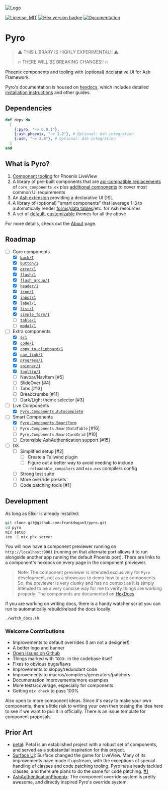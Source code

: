![Logo](https://github.com/frankdugan3/pyro/blob/main/logos/logo.png?raw=true)

[![License: MIT](https://img.shields.io/badge/License-MIT-yellow.svg)](https://opensource.org/licenses/MIT)
[![Hex version badge](https://img.shields.io/hexpm/v/pyro.svg)](https://hex.pm/packages/pyro)
[![Documentation](https://img.shields.io/badge/documentation-gray)](https://hexdocs.pm/pyro)

# Pyro

> ️⚠️ THIS LIBRARY IS HIGHLY EXPERIMENTAL!! ⚠️
>
> 🔥 THERE WILL BE BREAKING CHANGES!! 🔥

Phoenix components and tooling with (optional) declarative UI for Ash Framework.

Pyro's documentation is housed on [hexdocs](https://hexdocs.pm/pyro), which includes detailed [installation instructions](https://hexdocs.pm/pyro/get-started.html) and other guides.

## Dependencies

```elixir
def deps do
  [
    {:pyro, "~> 0.0.1"},
    {:ash_phoenix, "~> 1.2"}, # Optional: Ash integration
    {:ash, "~> 2.8"}, # Optional: Ash integration
  ]
end
```

## What is Pyro?

1. [Component tooling](https://hexdocs.pm/pyro/Pyro.Component.html) for Phoenix LiveView
2. A library of pre-built components that are [api-compatible replacements](https://hexdocs.pm/pyro/Pyro.Components.Core.html) of `core_components.ex` plus [additional components](https://hexdocs.pm/pyro/Pyro.Components.Extra.html) to cover most common UI requirements
3. An [Ash extension](https://hexdocs.pm/pyro/Pyro.Components.Extra.html) providing a declarative UI DSL
4. A library of (optional) "smart components" that leverage 1-3 to automatically render [forms](https://hexdocs.pm/pyro/Pyro.Components.SmartForm.html)/[data tables](https://hexdocs.pm/pyro/Pyro.Components.SmartDataTable.html)/etc. for Ash resources
5. A set of [default](https://hexdocs.pm/pyro/Pyro.Overrides.Default.html), [customizable](https://hexdocs.pm/pyro/Pyro.Overrides.html) themes for all the above

For more details, check out the [About](https://hexdocs.pm/pyro/about.html) page.

## Roadmap

- [ ] Core components
  - [x] [`back/1`](https://hexdocs.pm/pyro/Pyro.Components.Core.html#back/1)
  - [x] [`button/1`](https://hexdocs.pm/pyro/Pyro.Components.Core.html#button/1)
  - [x] [`error/1`](https://hexdocs.pm/pyro/Pyro.Components.Core.html#error/1)
  - [x] [`flash/1`](https://hexdocs.pm/pyro/Pyro.Components.Core.html#flash/1)
  - [x] [`flash_group/1`](https://hexdocs.pm/pyro/Pyro.Components.Core.html#flash_group/1)
  - [x] [`header/1`](https://hexdocs.pm/pyro/Pyro.Components.Core.html#header/1)
  - [x] [`icon/1`](https://hexdocs.pm/pyro/Pyro.Components.Core.html#icon/1)
  - [x] [`input/1`](https://hexdocs.pm/pyro/Pyro.Components.Core.html#input/1)
  - [x] [`label/1`](https://hexdocs.pm/pyro/Pyro.Components.Core.html#label/1)
  - [x] [`list/1`](https://hexdocs.pm/pyro/Pyro.Components.Core.html#list/1)
  - [x] [`simple_form/1`](https://hexdocs.pm/pyro/Pyro.Components.Core.html#simple_form/1)
  - [ ] [`table/1`](https://hexdocs.pm/pyro/Pyro.Components.Core.html#table/1)
  - [ ] [`modal/1`](https://hexdocs.pm/pyro/Pyro.Components.Core.html#modal/1)
- [ ] Extra components
  - [x] [`a/1`](https://hexdocs.pm/pyro/Pyro.Components.Extra.html#a/1)
  - [x] [`code/1`](https://hexdocs.pm/pyro/Pyro.Components.Extra.html#code/1)
  - [x] [`copy_to_clipboard/1`](https://hexdocs.pm/pyro/Pyro.Components.Extra.html#copy_to_clipboard/1)
  - [x] [`nav_link/1`](https://hexdocs.pm/pyro/Pyro.Components.Extra.html#nav_link/1)
  - [x] [`progress/1`](https://hexdocs.pm/pyro/Pyro.Components.Extra.html#progress/1)
  - [x] [`spinner/1`](https://hexdocs.pm/pyro/Pyro.Components.Extra.html#spinner/1)
  - [x] [`tooltip/1`](https://hexdocs.pm/pyro/Pyro.Components.Extra.html#tooltip/1)
  - [ ] Navbar/NavItem [#5]
  - [ ] SlideOver [#4]
  - [ ] Tabs [#13]
  - [ ] Breadcrumbs [#11]
  - [ ] Dark/Light theme selector [#3]
- [ ] Live Components
  - [x] [`Pyro.Components.Autocomplete`](https://hexdocs.pm/pyro/Pyro.Components.Autocomplete)
- [ ] Smart Components
  - [x] [`Pyro.Components.SmartForm`](https://hexdocs.pm/pyro/Pyro.Components.SmartForm)
  - [ ] `Pyro.Components.SmartDataTable` [#16]
  - [ ] `Pyro.Components.SmartCardGrid` [#10]
  - [ ] Extensible AshAuthentication support [#15]
- [ ] DX
  - [ ] Simplified setup [#2]
    - [ ] Create a Tailwind plugin
    - [ ] Figure out a better way to avoid needing to include `:reloadable_compilers` and `mix.exs` compilers config
  - [ ] Strong test suite
  - [ ] More override presets
  - [ ] Code patching tools [#1]

## Development

As long as Elixir is already installed:

```sh
git clone git@github.com:frankdugan3/pyro.git
cd pyro
mix setup
iex -S mix phx.server
```

You will now have a component previewer running on `http://localhost:9001` (running on that alternate port allows it to run alongside another app running the default Phoenix port). There are links to a component's hexdocs on every page in the component previewer.

> Note: The component previewer is intended exclusively for `Pyro` development, not as a showcase to demo how to use components. So, the previewer is very clunky and has no context as it is simply intended to be a very concise way for me to verify things are working properly. The components are documented on [HexDocs](https://hexdocs.pm/pyro).

If you are working on writing docs, there is a handy watcher script you can run to automatically rebuild/reload the docs locally:

```sh
./watch_docs.sh
```

### Welcome Contributions

- Improvements to default overrides (I am not a designer!)
- A better logo and banner
- [Open issues on Github](https://github.com/frankdugan3/pyro/issues)
- Things marked with `TODO:` in the codebase itself
- Fixes to obvious bugs/flaws
- Improvements to sloppy/redundant code
- Improvements to macros/compilers/generators/patchers
- Documentation improvements/more examples
- More tests/coverage, especially for components
- Getting `mix check` to pass 100%

Also open to more component ideas. Since it's easy to make your own components, there's little risk to writing your own then tossing the idea here to see if we want to pull it in officially. There is an issue template for component proposals.

## Prior Art

- [petal](https://petal.build/): Petal is an established project with a robust set of components, and served as a substantial inspiration for this project.
- [Surface UI](https://surface-ui.org/): Surface changed the game for LiveView. Many of its improvements have made it upstream, with the exceptions of special handling of classes and code patching tooling. Pyro has already tackled classes, and there are plans to do the same for code patching. [#1](https://github.com/frankdugan3/pyro/issues/1)
- [AshAuthenticationPhoenix](https://github.com/team-alembic/ash_authentication_phoenix): The component override system is pretty awesome, and directly inspired Pyro's override system.
